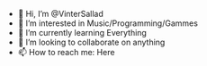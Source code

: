 - 👋 Hi, I’m @VinterSallad
- 👀 I’m interested in Music/Programming/Gammes
- 🌱 I’m currently learning Everything
- 💞️ I’m looking to collaborate on anything
- 📫 How to reach me: Here

<!---
VinterSallad/VinterSallad is a ✨ special ✨ repository because its `README.md` (this file) appears on your GitHub profile.
You can click the Preview link to take a look at your changes.
--->
